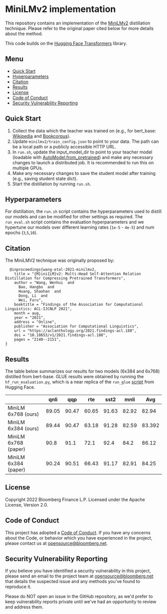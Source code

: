 # MiniLMv2 implementation

This repository contains an implementation of the [MiniLMv2](https://aclanthology.org/2021.findings-acl.188.pdf) distillation technique. Please refer to the original paper cited below for more details about the method.

This code builds on the [Hugging Face Transformers](https://github.com/huggingface/transformers) library.

## Menu

- [Quick Start](#quick-start)
- [Hyperparameters](#hyperparameters)
- [Citation](#citation)
- [Results](#results)
- [License](#license)
- [Code of Conduct](#code-of-conduct)
- [Security Vulnerability Reporting](#security-vulnerability-reporting)

## Quick Start

1. Collect the data which the teacher was trained on (e.g., for bert_base: [Wikipedia](https://huggingface.co/datasets/wikipedia) and [Bookcorpus](https://huggingface.co/datasets/bookcorpus)).
2. Update `minilmv2/train_config.json` to point to your data. The path can be a local path or a publicly accessible HTTP URL.
3. In `run.sh`, update the input_model_dir to point to your teacher model (loadable with [AutoModel.from_pretrained](https://huggingface.co/transformers/v3.0.2/model_doc/auto.html#transformers.AutoConfig.from_pretrained)) and make any necessary changes to launch a distributed job. It is recommended to run this on multiple GPUs.
4. Make any necessary changes to save the student model after training (e.g., saving student state dict).
3. Start the distillation by running `run.sh`.

## Hyperparameters

For distillation, the `run.sh` script contains the hyperparameters used to distill our models and can be modified for other settings as required. The `run_eval.sh` script contains the evaluation hyperparameters and we hypertune our models over different learning rates (`1e-5` - `4e-5`) and num epochs (`3`,`5`,`10`).

## Citation
The MiniLMV2 technique was originally proposed by:
```
  @inproceedings{wang-etal-2021-minilmv2,
    title = "{M}ini{LM}v2: Multi-Head Self-Attention Relation Distillation for Compressing Pretrained Transformers",
    author = "Wang, Wenhui  and
      Bao, Hangbo  and
      Huang, Shaohan  and
      Dong, Li  and
      Wei, Furu",
    booktitle = "Findings of the Association for Computational Linguistics: ACL-IJCNLP 2021",
    month = aug,
    year = "2021",
    address = "Online",
    publisher = "Association for Computational Linguistics",
    url = "https://aclanthology.org/2021.findings-acl.188",
    doi = "10.18653/v1/2021.findings-acl.188",
    pages = "2140--2151",
}
```

## Results

The table below summarizes our results for two models (6x384 and 6x768) distilled from bert-base. GLUE results were obtained by running the `hf_run_evaluation.py`, which is a near replica of the `run_glue` [script](https://github.com/huggingface/transformers/blob/main/examples/pytorch/text-classification/run_glue.py) from Hugging Face.

|                      | qnli  | qqp   | rte   | sst2  | mnli  | Avg    |
|----------------------|-------|-------|-------|-------|-------|--------|
| MiniLM 6x768 (ours)  | 89.05 | 90.47 | 60.65 | 91.63 | 82.92 |  82.94 |
| MiniLM 6x384 (ours)  | 89.44 | 90.47 | 63.18 | 91.28 | 82.59 | 83.392 |
| MiniLM 6x768 (paper) |  90.8 |  91.1 |  72.1 |  92.4 |  84.2 |  86.12 |
| MiniLM 6x384 (paper) | 90.24 | 90.51 | 66.43 | 91.17 | 82.91 |  84.25 |

## License
Copyright 2022 Bloomberg Finance L.P.  Licensed under the Apache License, Version 2.0. 

## Code of Conduct

This project has adopted a [Code of Conduct](https://github.com/bloomberg/.github/blob/master/CODE_OF_CONDUCT.md).
If you have any concerns about the Code, or behavior which you have experienced in the project, please
contact us at opensource@bloomberg.net.

## Security Vulnerability Reporting

If you believe you have identified a security vulnerability in this project, please send an email to the project
team at opensource@bloomberg.net that details the suspected issue and any methods you've found to reproduce it.

Please do NOT open an issue in the GitHub repository, as we'd prefer to keep vulnerability reports private until
we've had an opportunity to review and address them.
